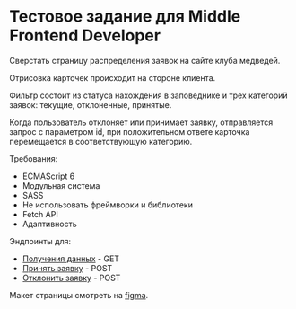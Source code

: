 # Тестовое задание для Middle Frontend Developer

Сверстать страницу распределения заявок на сайте клуба медведей.

Отрисовка карточек происходит на стороне клиента.

Фильтр состоит из статуса нахождения в заповеднике и трех категорий заявок: текущие, отклоненные, принятые.

Когда пользователь отклоняет или принимает заявку, отправляется запрос с параметром id, при положительном ответе карточка перемещается в соответствующую категорию.

Требования:
- ECMAScript 6
- Модульная система
- SASS
- Не использовать фреймворки и библиотеки
- Fetch API
- Адаптивность

Эндпоинты для:
- [Получения данных](https://private-9d5e37a-testassignment.apiary-mock.com/get-bears) - GET
- [Принять заявку](https://private-9d5e37a-testassignment.apiary-mock.com/resolve-bear) - POST
- [Отклонить заявку](https://private-9d5e37a-testassignment.apiary-mock.com/reject-bear) - POST


Макет страницы смотреть на [figma](https://www.figma.com/file/R5a8WGXugppqa8EtcYIbbF/TEST).


